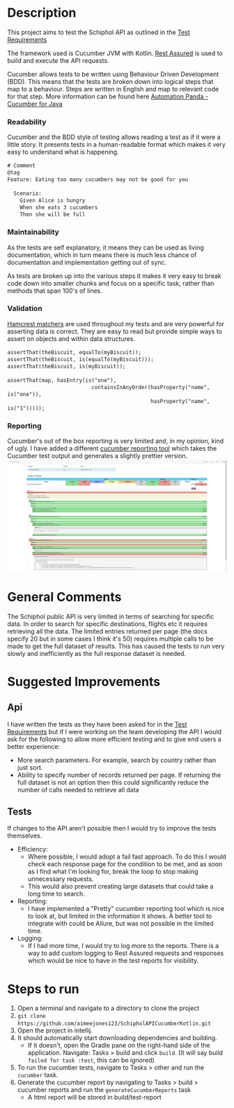 # Description
This project aims to test the Schiphol API as outlined in the [Test Requirements](testRequirements.txt)

The framework used is Cucumber JVM with Kotlin. [Rest Assured](https://rest-assured.io/) is used to build and execute 
the API requests.

Cucumber allows tests to be written using Behaviour Driven Development (BDD). This means that the tests are broken down 
into logical steps that map to a behaviour. Steps are written in English and map to relevant code for that step.
More information can be found here [Automation Panda - Cucumber for Java](https://automationpanda.com/2017/10/24/cucumber-jvm-for-java/#:~:text=Cucumber%20is%20an%20open%2Dsource,framework%20for%20behavior%2Ddriven%20development.&text=Cucumber%2DJVM%20is%20the%20official,using%20annotations%20and%20regular%20expressions.)


### Readability
Cucumber and the BDD style of testing allows reading a test as if it were a little story. It presents tests in a 
human-readable format which makes it very easy to understand what is happening.

```
# Comment
@tag
Feature: Eating too many cucumbers may not be good for you

  Scenario:
    Given Alice is hungry
    When she eats 3 cucumbers 
    Then she will be full
```

### Maintainability
As the tests are self explanatory, it means they can be used as living documentation, which in turn means there is much 
less chance of documentation and implementation getting out of sync. 

As tests are broken up into the various steps it makes it very easy to break code down into smaller chunks and focus on
a specific task, rather than methods that span 100's of lines. 

### Validation
[Hamcrest matchers](http://hamcrest.org/JavaHamcrest/tutorial) are used throughout my tests and are very powerful for asserting data is correct.
They are easy to read but provide simple ways to assert on objects and within data structures.
```
assertThat(theBiscuit, equalTo(myBiscuit)); 
assertThat(theBiscuit, is(equalTo(myBiscuit))); 
assertThat(theBiscuit, is(myBiscuit));

assertThat(map, hasEntry(is("one"),
                           containsInAnyOrder(hasProperty("name", is("one")),
                                              hasProperty("name", is("1")))));
```

### Reporting
Cucumber's out of the box reporting is very limited and, in my opinion, kind of ugly. I have added a different [cucumber reporting tool](https://github.com/damianszczepanik/cucumber-reporting)
which takes the Cucumber test output and generates a slightly prettier version. 
![](CucumberReportExample.png)


# General Comments
The Schiphol public API is very limited in terms of searching for specific data.
In order to search for specific destinations, flights etc it requires retrieving all the data.
The limited entries returned per page (the docs specify 20 but in some cases I think it's 50) requires multiple calls to
be made to get the full dataset of results.
This has caused the tests to run very slowly and inefficiently as the full response dataset is needed.

# Suggested Improvements
## Api 
I have written the tests as they have been asked for in the [Test Requirements](testRequirements.txt) but if I were 
working on the team developing the API I would ask for the following to allow more efficient testing and to give end 
users a better experience:
- More search parameters. For example, search by country rather than just sort. 
- Ability to specify number of records returned per page. If returning the full dataset is not an option then this could 
  significantly reduce the number of calls needed to retrieve all data
  
## Tests
If changes to the API aren't possible then I would try to improve the tests themselves.
- Efficiency: 
  - Where possible, I would adopt a fail fast approach. To do this I would check each response page for the 
  condition to be met, and as soon as I find what I'm looking for, break the loop to stop making unnecessary requests.
  - This would also prevent creating large datasets that could take a long time to search. 
- Reporting:
  - I have implemented a "Pretty" cucumber reporting tool which is nice to look at, but limited in the information it 
  shows. A better tool to integrate with could be Allure, but was not possible in the limited time.
- Logging: 
  - If I had more time, I would try to log more to the reports. There is a way to add custom logging to Rest 
  Assured requests and responses which would be nice to have in the test reports for visibility.



# Steps to run
1. Open a terminal and navigate to a directory to clone the project
2. `git clone https://github.com/aimeejones123/SchipholAPICucumberKotlin.git`
3. Open the project in intellij.
4. It should automatically start downloading dependencies and building. 
   - If it doesn't, open the Gradle pane on the right-hand side of the application. Navigate: Tasks > build and click 
     `build`. (It will say build `failed for task :test`, this can be ignored)
5. To run the cucumber tests, navigate to Tasks > other and run the `cucumber` task.
6. Generate the cucumber report by navigating to Tasks > build > cucumber reports and run the `generateCucumberReports` task
    - A html report will be stored in build/test-report
